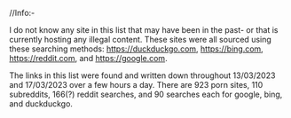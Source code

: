 //Info:-

I do not know any site in this list that may have been in the past- or that is currently hosting any illegal content.
These sites were all sourced using these searching methods: https://duckduckgo.com, https://bing.com, https://reddit.com, and https://google.com.

The links in this list were found and written down throughout 13/03/2023 and 17/03/2023 over a few hours a day. There are 923 porn sites, 110 subreddits,
166(?) reddit searches, and 90 searches each for google, bing, and duckduckgo.
